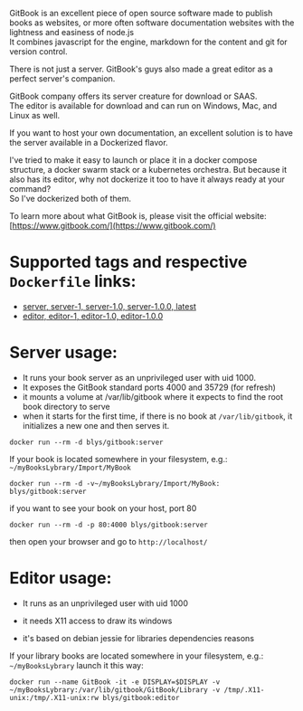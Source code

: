 GitBook is an excellent piece of open source software made to publish books as websites, or more often software documentation websites with the lightness and easiness of node.js  
It combines javascript for the engine, markdown for the content and git for version control.

There is not just a server. GitBook's guys also made a great editor as a perfect server's companion.

GitBook company offers its server creature for download or SAAS.  
The editor is available for download and can run on Windows, Mac, and Linux as well.

If you want to host your own documentation, an excellent solution is to have the server available in a Dockerized flavor.

I've tried to make it easy to launch or place it in a docker compose structure, a docker swarm stack or a kubernetes orchestra. But because it also has its editor, why not dockerize it too to have it always ready at your command?  
So I've dockerized both of them.

To learn more about what GitBook is, please visit the official website: [https://www.gitbook.com/](https://www.gitbook.com/)

# Supported tags and respective `Dockerfile` links:

* [server, server-1, server-1.0, server-1.0.0, latest](https://github.com/pulciux/gitbook-dockerized/blob/master/Dockerfile_server)
* [editor, editor-1, editor-1.0, editor-1.0.0](https://github.com/pulciux/gitbook-dockerized/blob/master/Dockerfile_editor)

# Server usage:

* It runs your book server as an unprivileged user with uid 1000.
* It exposes the GitBook standard ports 4000 and 35729 \(for refresh\)
* it mounts a volume at /var/lib/gitbook where it expects to find the root book directory to serve
* when it starts for the first time, if there is no book at `/var/lib/gitbook`, it initializes a new one and then serves it.

`docker run --rm -d blys/gitbook:server`

If your book is located somewhere in your filesystem, e.g.: `~/myBooksLybrary/Import/MyBook`

`docker run --rm -d -v~/myBooksLybrary/Import/MyBook: blys/gitbook:server`

if you want to see your book on your host, port 80

`docker run --rm -d -p 80:4000 blys/gitbook:server`

then open your browser and go to `http://localhost/`

# Editor usage:

* It runs as an unprivileged user with uid 1000

* it needs X11 access to draw its windows

* it's based on debian jessie for libraries dependencies reasons

If your library books are located somewhere in your filesystem, e.g.: `~/myBooksLybrary` launch it this way:

`docker run --name GitBook -it -e DISPLAY=$DISPLAY -v ~/myBooksLybrary:/var/lib/gitbook/GitBook/Library -v /tmp/.X11-unix:/tmp/.X11-unix:rw blys/gitbook:editor`

